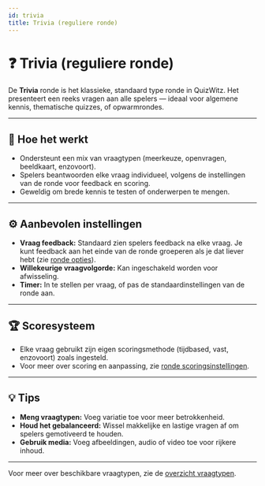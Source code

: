 ```yaml
---
id: trivia
title: Trivia (reguliere ronde)
---
```


# ❓ Trivia (reguliere ronde)

De **Trivia** ronde is het klassieke, standaard type ronde in QuizWitz. Het presenteert een reeks vragen aan alle spelers — ideaal voor algemene kennis, thematische quizzes, of opwarmrondes.

---

## 📝 Hoe het werkt

- Ondersteunt een mix van vraagtypen (meerkeuze, openvragen, beeldkaart, enzovoort).
- Spelers beantwoorden elke vraag individueel, volgens de instellingen van de ronde voor feedback en scoring.
- Geweldig om brede kennis te testen of onderwerpen te mengen.

---

## ⚙️ Aanbevolen instellingen

- **Vraag feedback:** Standaard zien spelers feedback na elke vraag. Je kunt feedback aan het einde van de ronde groeperen als je dat liever hebt (zie [ronde opties](../editor/008-round-options.md)).
- **Willekeurige vraagvolgorde:** Kan ingeschakeld worden voor afwisseling.
- **Timer:** In te stellen per vraag, of pas de standaardinstellingen van de ronde aan.

---

## 🏆 Scoresysteem

- Elke vraag gebruikt zijn eigen scoringsmethode (tijdbased, vast, enzovoort) zoals ingesteld.
- Voor meer over scoring en aanpassing, zie [ronde scoringsinstellingen](../editor/008-round-options.md#scoring).

---

## 💡 Tips

- **Meng vraagtypen:** Voeg variatie toe voor meer betrokkenheid.
- **Houd het gebalanceerd:** Wissel makkelijke en lastige vragen af om spelers gemotiveerd te houden.
- **Gebruik media:** Voeg afbeeldingen, audio of video toe voor rijkere inhoud.

---

Voor meer over beschikbare vraagtypen, zie de [overzicht vraagtypen](../question-types/000-question-types.md).

